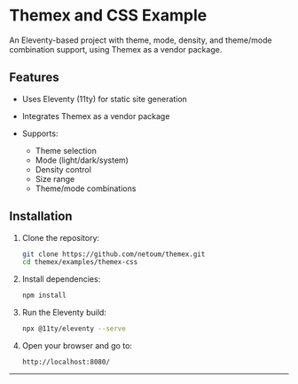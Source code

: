 
# Themex and CSS Example

An Eleventy-based project with theme, mode, density, and theme/mode combination support, using Themex as a vendor package.

## Features
- Uses Eleventy (11ty) for static site generation
- Integrates Themex as a vendor package

- Supports:
  - Theme selection
  - Mode (light/dark/system)
  - Density control
  - Size range
  - Theme/mode combinations

## Installation

1. Clone the repository:
   ```sh
   git clone https://github.com/netoum/themex.git
   cd themex/examples/themex-css
   ```
2. Install dependencies:
   ```sh
   npm install
   ```
3. Run the Eleventy build:
   ```sh
   npx @11ty/eleventy --serve
   ```
4. Open your browser and go to:
   ```
   http://localhost:8080/
   ```

---


